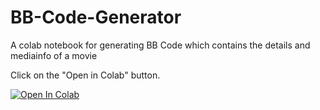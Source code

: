 # BB-Code-Generator
A colab notebook for generating BB Code which contains the details and mediainfo of a movie

Click on the "Open in Colab" button.
<a href="https://colab.research.google.com/github/c-bunny/BB-Code-Generator/blob/main/BlackPearl_IMDb_Movies_TV_BBCode.ipynb" target="_parent\">
  
  <img src="https://colab.research.google.com/assets/colab-badge.svg" alt="Open In Colab"/></a>
